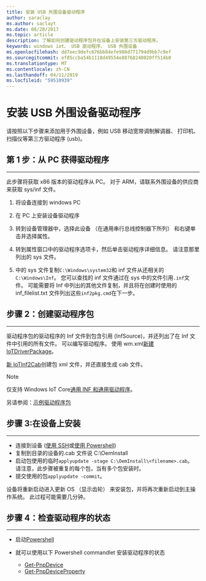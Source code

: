 ```yaml
---
title: 安装 USB 外围设备驱动程序
author: saraclay
ms.author: saclayt
ms.date: 08/28/2017
ms.topic: article
description: 了解如何创建驱动程序包并在设备上安装第三方驱动程序。
keywords: windows iot、 USB 驱动程序、 USB 外围设备
ms.openlocfilehash: dd7eec9defc676bb84efe988d771794d9bb7c9ef
ms.sourcegitcommit: ef85ccba54b1118d49554e88768240020ff514b0
ms.translationtype: MT
ms.contentlocale: zh-CN
ms.lasthandoff: 04/11/2019
ms.locfileid: "59510939"
---
```

# <a name="install-usb-peripheral-drivers"></a>安装 USB 外围设备驱动程序
请按照以下步骤来添加用于外围设备，例如 USB 移动宽带调制解调器、 打印机、 扫描仪等第三方驱动程序 (usb)。 

## <a name="step-1-get-drivers-from-pc"></a>第 1 步：从 PC 获得驱动程序
___
此步骤将获取 x86 版本的驱动程序从 PC。 对于 ARM，请联系外围设备的供应商来获取 sys/inf 文件。


1. 将设备连接到 windows PC

2. 在 PC 上安装设备驱动程序

3. 转到设备管理器中，选择此设备 （在通用串行总线控制器下所列） 和右键单击并选择属性。

4. 转到属性窗口中的驱动程序选项卡，然后单击驱动程序详细信息。 请注意那里列出的 sys 文件。

5. 中的 sys 文件复制`C:\Windows\system32`和 inf 文件从还相关的`C:\Windows\Inf`。 您可以查找的 inf 文件通过在 sys 中的文件引用`.inf`文件。 可能需要将 Inf 中列出的其他文件复制，并且将在创建时使用的 inf_filelist.txt 文件列出这些`inf2pkg.cmd`在下一步。


## <a name="step-2-create-a-driver-package"></a>步骤 2：创建驱动程序包
___

驱动程序包的驱动程序的 Inf 文件到包含引用 (InfSource)，并还列出了在 Inf 文件中引用的所有文件。 可以编写驱动程序。 使用 wm.xml[新建 IoTDriverPackage](https://github.com/ms-iot/iot-adk-addonkit/tree/master/Tools/IoTCoreImaging/Docs/Add-IoTDriverPackage.md)。

[新 IoTInf2Cab](https://github.com/ms-iot/iot-adk-addonkit/tree/master/Tools/IoTCoreImaging/Docs/New-IoTInf2Cab.md)创建包 xml 文件，并还直接生成 cab 文件。

> [!NOTE]
> 仅支持 Windows IoT Core[通用 INF 和通用驱动程序](https://docs.microsoft.com/en-us/windows-hardware/drivers/develop/getting-started-with-universal-drivers)。


另请参阅：[示例驱动程序包](https://github.com/ms-iot/iot-adk-addonkit/tree/master/Workspace/Source-arm/BSP/CustomRpi2/Packages/CustomRPi2.GPIO) 

## <a name="step-3-install-on-device"></a>步骤 3:在设备上安装
___

* 连接到设备 ([使用 SSH](../connect-your-device/ssh.md)或[使用 Powershell](../connect-your-device/powershell.md))
* 复制<filename>到目录的设备的.cab 文件说 C:\OemInstall
* 启动包使用的临时`applyupdate -stage C:\OemInstall\<filename>.cab`。 请注意，此步骤被重复的每个包，当有多个包安装时。
* 提交使用的包`applyupdate -commit`。

设备将重新启动进入更新 OS （显示齿轮） 来安装包，并将再次重新启动到主操作系统。 此过程可能需要几分钟。

## <a name="step-4-check-status-of-driver"></a>步骤 4：检查驱动程序的状态
___

* 启动[Powershell](../connect-your-device/PowerShell.md)
* 就可以使用以下 Powershell commandlet 安装驱动程序的状态

    * [Get-PnpDevice](https://docs.microsoft.com/powershell/module/pnpdevice/get-pnpdevice?view=win10-ps)
    * [Get-PnpDeviceProperty](https://docs.microsoft.com/powershell/module/pnpdevice/get-pnpdeviceproperty?view=win10-ps)
    
